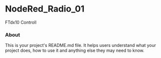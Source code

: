 NodeRed_Radio_01
================

FTdx10 Controll

### About

This is your project's README.md file. It helps users understand what your
project does, how to use it and anything else they may need to know.